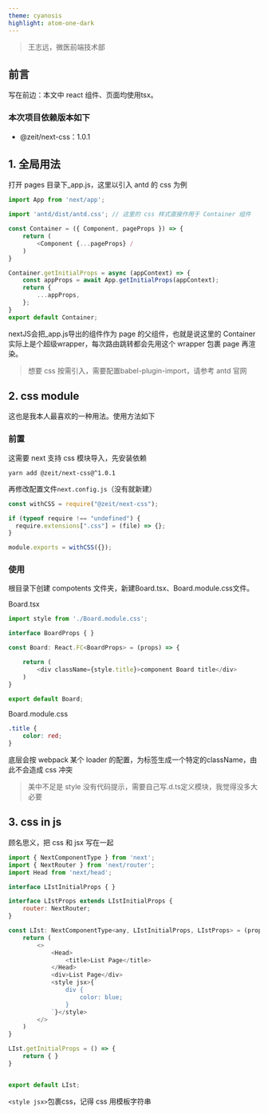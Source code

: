 ```yaml
---
theme: cyanosis
highlight: atom-one-dark
---
```

> 王志远，微医前端技术部
## 前言

写在前边：本文中 react 组件、页面均使用tsx。

### 本次项目依赖版本如下

- @zeit/next-css：1.0.1

## 1. 全局用法

打开 pages 目录下_app.js，这里以引入 antd 的 css 为例

```js
import App from 'next/app';

import 'antd/dist/antd.css'; // 这里的 css 样式直接作用于 Container 组件

const Container = ({ Component, pageProps }) => {
    return (
        <Component {...pageProps} /
    )
}

Container.getInitialProps = async (appContext) => {
    const appProps = await App.getInitialProps(appContext);
    return {
        ...appProps,
    };
}
export default Container;
```

nextJS会把_app.js导出的组件作为 page 的父组件，也就是说这里的 Container 实际上是个超级wrapper，每次路由跳转都会先用这个 wrapper 包裹 page 再渲染。

> 想要 css 按需引入，需要配置babel-plugin-import，请参考 antd 官网

## 2. css module

这也是我本人最喜欢的一种用法。使用方法如下

### 前置

这需要 next 支持 css 模块导入，先安装依赖

```
yarn add @zeit/next-css@^1.0.1
```

再修改配置文件`next.config.js`（没有就新建）

```js
const withCSS = require("@zeit/next-css");

if (typeof require !== "undefined") {
  require.extensions[".css"] = (file) => {};
}

module.exports = withCSS({});

```

### 使用

根目录下创建 compotents 文件夹，新建Board.tsx、Board.module.css文件。

Board.tsx

```js
import style from './Board.module.css';

interface BoardProps { }

const Board: React.FC<BoardProps> = (props) => {

    return (
        <div className={style.title}>component Board title</div>
    )
}

export default Board;
```

Board.module.css

```css
.title {
    color: red;
}
```

底层会按 webpack 某个 loader 的配置，为标签生成一个特定的className，由此不会造成 css 冲突

> 美中不足是 style 没有代码提示，需要自己写.d.ts定义模块，我觉得没多大必要



## 3. css in js

顾名思义，把 css 和 jsx 写在一起

```js
import { NextComponentType } from 'next';
import { NextRouter } from 'next/router';
import Head from 'next/head';

interface LIstInitialProps { }

interface LIstProps extends LIstInitialProps {
    router: NextRouter;
}

const LIst: NextComponentType<any, LIstInitialProps, LIstProps> = (props) => {
    return (
        <>
            <Head>
                <title>List Page</title>
            </Head>
            <div>List Page</div>
            <style jsx>{`
                div {
                    color: blue;
                }
            `}</style>
        </>
    )
}

LIst.getInitialProps = () => {
    return { }
}


export default LIst;
```

`<style jsx>`包裹css，记得 css 用模板字符串